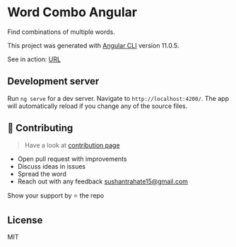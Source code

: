 # Word Combo Angular

Find combinations of multiple words.

This project was generated with [Angular CLI](https://github.com/angular/angular-cli) version 11.0.5.

See in action: [URL](https://sushantrahate.github.io/word-combo-angular/)

## Development server

Run `ng serve` for a dev server. Navigate to `http://localhost:4200/`. The app will automatically reload if you change any of the source files.

## 🙌 Contributing

> Have a look at [contribution page](./CONTRIBUTING.md)

- Open pull request with improvements
- Discuss ideas in issues
- Spread the word
- Reach out with any feedback sushantrahate15@gmail.com

Show your support by :star: the repo

## License

MIT
